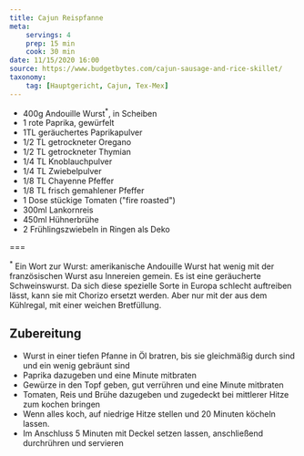 ```yaml
---
title: Cajun Reispfanne
meta:
    servings: 4
    prep: 15 min
    cook: 30 min
date: 11/15/2020 16:00
source: https://www.budgetbytes.com/cajun-sausage-and-rice-skillet/
taxonomy:
    tag: [Hauptgericht, Cajun, Tex-Mex]
---
```

* 400g Andouille Wurst<sup>*</sup>, in Scheiben
* 1 rote Paprika, gewürfelt
* 1TL geräuchertes Paprikapulver
* 1/2 TL getrockneter Oregano
* 1/2 TL getrockneter Thymian
* 1/4 TL Knoblauchpulver
* 1/4 TL Zwiebelpulver
* 1/8 TL Chayenne Pfeffer
* 1/8 TL frisch gemahlener Pfeffer
* 1 Dose stückige Tomaten ("fire roasted")
* 300ml Lankornreis
* 450ml Hühnerbrühe
* 2 Frühlingszwiebeln in Ringen als Deko

===

<sup>*</sup> Ein Wort zur Wurst: amerikanische Andouille Wurst hat wenig mit der französischen Wurst asu Innereien gemein. Es ist eine geräucherte Schweinswurst. Da sich diese spezielle Sorte in Europa schlecht auftreiben lässt, kann sie mit Chorizo ersetzt werden. Aber nur mit der aus dem Kühlregal, mit einer weichen Bretfüllung.

## Zubereitung

* Wurst in einer tiefen Pfanne in Öl bratren, bis sie gleichmäßig durch sind und ein wenig gebräunt sind
* Paprika dazugeben und eine Minute mitbraten
* Gewürze in den Topf geben, gut verrühren und eine Minute mitbraten
* Tomaten, Reis und Brühe dazugeben und zugedeckt bei mittlerer Hitze zum kochen bringen
* Wenn alles koch, auf niedrige Hitze stellen und 20 Minuten köcheln lassen.
* Im Anschluss 5 Minuten mit Deckel setzen lassen, anschließend durchrühren und servieren